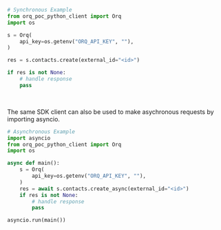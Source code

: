 <!-- Start SDK Example Usage [usage] -->
```python
# Synchronous Example
from orq_poc_python_client import Orq
import os

s = Orq(
    api_key=os.getenv("ORQ_API_KEY", ""),
)

res = s.contacts.create(external_id="<id>")

if res is not None:
    # handle response
    pass
```

</br>

The same SDK client can also be used to make asychronous requests by importing asyncio.
```python
# Asynchronous Example
import asyncio
from orq_poc_python_client import Orq
import os

async def main():
    s = Orq(
        api_key=os.getenv("ORQ_API_KEY", ""),
    )
    res = await s.contacts.create_async(external_id="<id>")
    if res is not None:
        # handle response
        pass

asyncio.run(main())
```
<!-- End SDK Example Usage [usage] -->